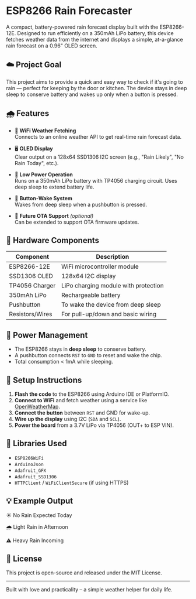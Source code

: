 # ESP8266 Rain Forecaster

A compact, battery-powered rain forecast display built with the ESP8266-12E. Designed to run efficiently on a 350mAh LiPo battery, this device fetches weather data from the internet and displays a simple, at-a-glance rain forecast on a 0.96" OLED screen.

## ☁️ Project Goal

This project aims to provide a quick and easy way to check if it's going to rain — perfect for keeping by the door or kitchen. The device stays in deep sleep to conserve battery and wakes up only when a button is pressed.

## 🌧️ Features

- 📡 **WiFi Weather Fetching**  
  Connects to an online weather API to get real-time rain forecast data.

- 🖥️ **OLED Display**  
  Clear output on a 128x64 SSD1306 I2C screen (e.g., "Rain Likely", "No Rain Today", etc.).

- 🔋 **Low Power Operation**  
  Runs on a 350mAh LiPo battery with TP4056 charging circuit. Uses deep sleep to extend battery life.

- 🔘 **Button-Wake System**  
  Wakes from deep sleep when a pushbutton is pressed.

- 🔄 **Future OTA Support** *(optional)*  
  Can be extended to support OTA firmware updates.

## 🧰 Hardware Components

| Component           | Description                              |
|--------------------|------------------------------------------|
| ESP8266-12E         | WiFi microcontroller module              |
| SSD1306 OLED        | 128x64 I2C display                       |
| TP4056 Charger      | LiPo charging module with protection     |
| 350mAh LiPo         | Rechargeable battery                     |
| Pushbutton          | To wake the device from deep sleep       |
| Resistors/Wires     | For pull-up/down and basic wiring        |

## 🔋 Power Management

- The ESP8266 stays in **deep sleep** to conserve battery.
- A pushbutton connects `RST` to `GND` to reset and wake the chip.
- Total consumption < 1mA while sleeping.

## 🚀 Setup Instructions

1. **Flash the code** to the ESP8266 using Arduino IDE or PlatformIO.
2. **Connect to WiFi** and fetch weather using a service like [OpenWeatherMap](https://openweathermap.org/api).
3. **Connect the button** between `RST` and GND for wake-up.
4. **Wire up the display** using I2C (`SDA` and `SCL`).
5. **Power the board** from a 3.7V LiPo via TP4056 (OUT+ to ESP VIN).


## 🔧 Libraries Used

- `ESP8266WiFi`
- `ArduinoJson`
- `Adafruit_GFX`
- `Adafruit_SSD1306`
- `HTTPClient` / `WiFiClientSecure` (if using HTTPS)

## 💡 Example Output


☀️ No Rain Expected Today

🌧️ Light Rain in Afternoon

⚠️ Heavy Rain Incoming



## 📝 License

This project is open-source and released under the MIT License.

---

Built with love and practicality – a simple weather helper for daily life.


